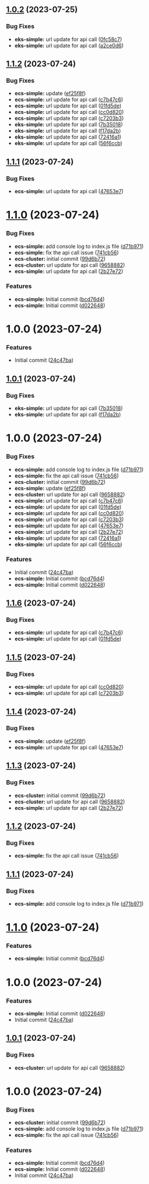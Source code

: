 
## [1.0.2](https://github.com/thejaswitricon/semver/compare/aws/eks/eks-simple-v1.0.1...aws/eks/eks-simple-v1.0.2) (2023-07-25)


### Bug Fixes

* **eks-simple:** url update for api call ([0fc58c7](https://github.com/thejaswitricon/semver/commit/0fc58c7dd6592f13267998bc10ec8ecdca578a0a))
* **eks-simple:** url update for api call ([a2ce0d6](https://github.com/thejaswitricon/semver/commit/a2ce0d67b9c297eef5f01a0ddd42ac9ce0f7bdc3))






## [1.1.2](https://github.com/thejaswitricon/semver/compare/v1.1.1...v1.1.2) (2023-07-24)


### Bug Fixes

* **ecs-simple:** update ([ef25f8f](https://github.com/thejaswitricon/semver/commit/ef25f8f17580a08cd1c47c1d0dea894f020539ac))
* **ecs-simple:** url update for api call ([c7b47c6](https://github.com/thejaswitricon/semver/commit/c7b47c670f8ecd033b58ff31c137f8fca925f8fb))
* **ecs-simple:** url update for api call ([01fd5de](https://github.com/thejaswitricon/semver/commit/01fd5deeb14e5ceb8484c13949912579f3a69a92))
* **ecs-simple:** url update for api call ([cc0d820](https://github.com/thejaswitricon/semver/commit/cc0d820ac822bb18f2e375fec563d1d1046371dc))
* **ecs-simple:** url update for api call ([c7203b3](https://github.com/thejaswitricon/semver/commit/c7203b37fc560af8f1dd26d8d9abf408cee2ac6d))
* **eks-simple:** url update for api call ([7b35018](https://github.com/thejaswitricon/semver/commit/7b35018bb1e56940ccbc5b9d2470c865d0d17358))
* **eks-simple:** url update for api call ([f17da2b](https://github.com/thejaswitricon/semver/commit/f17da2b91e8b3608787cd5522810699b692da13c))
* **eks-simple:** url update for api call ([72416a1](https://github.com/thejaswitricon/semver/commit/72416a1c169bf680d8c1f2c03cc9ac94394683c2))
* **eks-simple:** url update for api call ([56f6ccb](https://github.com/thejaswitricon/semver/commit/56f6ccb5b999afd64e06dab17aee327af79fcaed))






## [1.1.1](https://github.com/thejaswitricon/semver/compare/v1.1.0...v1.1.1) (2023-07-24)


### Bug Fixes

* **ecs-simple:** url update for api call ([47653e7](https://github.com/thejaswitricon/semver/commit/47653e751c597cd2cb836cab5879bf2da4f081c7))






# [1.1.0](https://github.com/thejaswitricon/semver/compare/v1.0.0...v1.1.0) (2023-07-24)


### Bug Fixes

* **ecs-simple:** add console log to index.js file ([d71b971](https://github.com/thejaswitricon/semver/commit/d71b971efc4c18b5d382435bdc99825110e79cb8))
* **ecs-simple:** fix the api call issue ([741cb56](https://github.com/thejaswitricon/semver/commit/741cb56e845ffb892f1b102a8e2d02bfc52a57b7))
* **ecs-cluster:** initial commit ([99d6b72](https://github.com/thejaswitricon/semver/commit/99d6b725cdb7fac4eb6cf598430a46a448302677))
* **ecs-cluster:** url update for api call ([9658882](https://github.com/thejaswitricon/semver/commit/9658882cb8cdbe4a3d8a5cda41c9e27d21f6dfe8))
* **ecs-simple:** url update for api call ([2b27e72](https://github.com/thejaswitricon/semver/commit/2b27e72b7bfc6451ec6abe10a2ca74a9f76e4ecb))


### Features

* **ecs-simple:** Initial commit ([bcd76d4](https://github.com/thejaswitricon/semver/commit/bcd76d441e9b25a9a069e10c78e965082c1d98dc))
* **ecs-simple:** Initial commit ([d022648](https://github.com/thejaswitricon/semver/commit/d02264885109e39549579f7c623d3ce78a9287c2))






# 1.0.0 (2023-07-24)


### Features

* Initial commit ([24c47ba](https://github.com/thejaswitricon/semver/commit/24c47baed4ad56943a18b96033a9286f06fe3d3b))






## [1.0.1](https://github.com/thejaswitricon/semver/compare/aws/eks/eks-simple-v1.0.0...aws/eks/eks-simple-v1.0.1) (2023-07-24)


### Bug Fixes

* **eks-simple:** url update for api call ([7b35018](https://github.com/thejaswitricon/semver/commit/7b35018bb1e56940ccbc5b9d2470c865d0d17358))
* **eks-simple:** url update for api call ([f17da2b](https://github.com/thejaswitricon/semver/commit/f17da2b91e8b3608787cd5522810699b692da13c))






# 1.0.0 (2023-07-24)


### Bug Fixes

* **ecs-simple:** add console log to index.js file ([d71b971](https://github.com/thejaswitricon/semver/commit/d71b971efc4c18b5d382435bdc99825110e79cb8))
* **ecs-simple:** fix the api call issue ([741cb56](https://github.com/thejaswitricon/semver/commit/741cb56e845ffb892f1b102a8e2d02bfc52a57b7))
* **ecs-cluster:** initial commit ([99d6b72](https://github.com/thejaswitricon/semver/commit/99d6b725cdb7fac4eb6cf598430a46a448302677))
* **ecs-simple:** update ([ef25f8f](https://github.com/thejaswitricon/semver/commit/ef25f8f17580a08cd1c47c1d0dea894f020539ac))
* **ecs-cluster:** url update for api call ([9658882](https://github.com/thejaswitricon/semver/commit/9658882cb8cdbe4a3d8a5cda41c9e27d21f6dfe8))
* **ecs-simple:** url update for api call ([c7b47c6](https://github.com/thejaswitricon/semver/commit/c7b47c670f8ecd033b58ff31c137f8fca925f8fb))
* **ecs-simple:** url update for api call ([01fd5de](https://github.com/thejaswitricon/semver/commit/01fd5deeb14e5ceb8484c13949912579f3a69a92))
* **ecs-simple:** url update for api call ([cc0d820](https://github.com/thejaswitricon/semver/commit/cc0d820ac822bb18f2e375fec563d1d1046371dc))
* **ecs-simple:** url update for api call ([c7203b3](https://github.com/thejaswitricon/semver/commit/c7203b37fc560af8f1dd26d8d9abf408cee2ac6d))
* **ecs-simple:** url update for api call ([47653e7](https://github.com/thejaswitricon/semver/commit/47653e751c597cd2cb836cab5879bf2da4f081c7))
* **ecs-simple:** url update for api call ([2b27e72](https://github.com/thejaswitricon/semver/commit/2b27e72b7bfc6451ec6abe10a2ca74a9f76e4ecb))
* **eks-simple:** url update for api call ([72416a1](https://github.com/thejaswitricon/semver/commit/72416a1c169bf680d8c1f2c03cc9ac94394683c2))
* **eks-simple:** url update for api call ([56f6ccb](https://github.com/thejaswitricon/semver/commit/56f6ccb5b999afd64e06dab17aee327af79fcaed))


### Features

* Initial commit ([24c47ba](https://github.com/thejaswitricon/semver/commit/24c47baed4ad56943a18b96033a9286f06fe3d3b))
* **ecs-simple:** Initial commit ([bcd76d4](https://github.com/thejaswitricon/semver/commit/bcd76d441e9b25a9a069e10c78e965082c1d98dc))
* **ecs-simple:** Initial commit ([d022648](https://github.com/thejaswitricon/semver/commit/d02264885109e39549579f7c623d3ce78a9287c2))






## [1.1.6](https://github.com/thejaswitricon/semver/compare/aws/ecs/ecs-simple-v1.1.5...aws/ecs/ecs-simple-v1.1.6) (2023-07-24)


### Bug Fixes

* **ecs-simple:** url update for api call ([c7b47c6](https://github.com/thejaswitricon/semver/commit/c7b47c670f8ecd033b58ff31c137f8fca925f8fb))
* **ecs-simple:** url update for api call ([01fd5de](https://github.com/thejaswitricon/semver/commit/01fd5deeb14e5ceb8484c13949912579f3a69a92))






## [1.1.5](https://github.com/thejaswitricon/semver/compare/aws/ecs/ecs-simple-v1.1.4...aws/ecs/ecs-simple-v1.1.5) (2023-07-24)


### Bug Fixes

* **ecs-simple:** url update for api call ([cc0d820](https://github.com/thejaswitricon/semver/commit/cc0d820ac822bb18f2e375fec563d1d1046371dc))
* **ecs-simple:** url update for api call ([c7203b3](https://github.com/thejaswitricon/semver/commit/c7203b37fc560af8f1dd26d8d9abf408cee2ac6d))






## [1.1.4](https://github.com/thejaswitricon/semver/compare/aws/ecs/ecs-simple-v1.1.3...aws/ecs/ecs-simple-v1.1.4) (2023-07-24)


### Bug Fixes

* **ecs-simple:** update ([ef25f8f](https://github.com/thejaswitricon/semver/commit/ef25f8f17580a08cd1c47c1d0dea894f020539ac))
* **ecs-simple:** url update for api call ([47653e7](https://github.com/thejaswitricon/semver/commit/47653e751c597cd2cb836cab5879bf2da4f081c7))






## [1.1.3](https://github.com/thejaswitricon/semver/compare/aws/ecs/ecs-simple-v1.1.2...aws/ecs/ecs-simple-v1.1.3) (2023-07-24)


### Bug Fixes

* **ecs-cluster:** initial commit ([99d6b72](https://github.com/thejaswitricon/semver/commit/99d6b725cdb7fac4eb6cf598430a46a448302677))
* **ecs-cluster:** url update for api call ([9658882](https://github.com/thejaswitricon/semver/commit/9658882cb8cdbe4a3d8a5cda41c9e27d21f6dfe8))
* **ecs-simple:** url update for api call ([2b27e72](https://github.com/thejaswitricon/semver/commit/2b27e72b7bfc6451ec6abe10a2ca74a9f76e4ecb))






## [1.1.2](https://github.com/thejaswitricon/semver/compare/aws/ecs/ecs-simple-v1.1.1...aws/ecs/ecs-simple-v1.1.2) (2023-07-24)


### Bug Fixes

* **ecs-simple:** fix the api call issue ([741cb56](https://github.com/thejaswitricon/semver/commit/741cb56e845ffb892f1b102a8e2d02bfc52a57b7))






## [1.1.1](https://github.com/thejaswitricon/semver/compare/aws/ecs/ecs-simple-v1.1.0...aws/ecs/ecs-simple-v1.1.1) (2023-07-24)


### Bug Fixes

* **ecs-simple:** add console log to index.js file ([d71b971](https://github.com/thejaswitricon/semver/commit/d71b971efc4c18b5d382435bdc99825110e79cb8))






# [1.1.0](https://github.com/thejaswitricon/semver/compare/aws/ecs/ecs-simple-v1.0.0...aws/ecs/ecs-simple-v1.1.0) (2023-07-24)


### Features

* **ecs-simple:** Initial commit ([bcd76d4](https://github.com/thejaswitricon/semver/commit/bcd76d441e9b25a9a069e10c78e965082c1d98dc))






# 1.0.0 (2023-07-24)


### Features

* **ecs-simple:** Initial commit ([d022648](https://github.com/thejaswitricon/semver/commit/d02264885109e39549579f7c623d3ce78a9287c2))
* Initial commit ([24c47ba](https://github.com/thejaswitricon/semver/commit/24c47baed4ad56943a18b96033a9286f06fe3d3b))






## [1.0.1](https://github.com/thejaswitricon/semver/compare/aws/ecs/ecs-cluster-v1.0.0...aws/ecs/ecs-cluster-v1.0.1) (2023-07-24)


### Bug Fixes

* **ecs-cluster:** url update for api call ([9658882](https://github.com/thejaswitricon/semver/commit/9658882cb8cdbe4a3d8a5cda41c9e27d21f6dfe8))






# 1.0.0 (2023-07-24)


### Bug Fixes

* **ecs-cluster:** initial commit ([99d6b72](https://github.com/thejaswitricon/semver/commit/99d6b725cdb7fac4eb6cf598430a46a448302677))
* **ecs-simple:** add console log to index.js file ([d71b971](https://github.com/thejaswitricon/semver/commit/d71b971efc4c18b5d382435bdc99825110e79cb8))
* **ecs-simple:** fix the api call issue ([741cb56](https://github.com/thejaswitricon/semver/commit/741cb56e845ffb892f1b102a8e2d02bfc52a57b7))


### Features

* **ecs-simple:** Initial commit ([bcd76d4](https://github.com/thejaswitricon/semver/commit/bcd76d441e9b25a9a069e10c78e965082c1d98dc))
* **ecs-simple:** Initial commit ([d022648](https://github.com/thejaswitricon/semver/commit/d02264885109e39549579f7c623d3ce78a9287c2))
* Initial commit ([24c47ba](https://github.com/thejaswitricon/semver/commit/24c47baed4ad56943a18b96033a9286f06fe3d3b))
